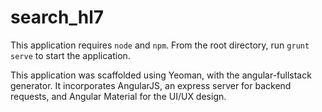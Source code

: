 # search_hl7

This application requires `node` and `npm`. From the root directory, run `grunt serve` to start the application.

This application was scaffolded using Yeoman, with the angular-fullstack generator. It incorporates AngularJS, an express server for 
backend requests, and Angular Material for the UI/UX design.
